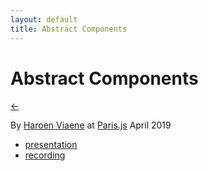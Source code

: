 ```yaml
---
layout: default
title: Abstract Components
---
```


# Abstract Components

[←](../..)

By [Haroen Viaene](https://haroen.me) at [Paris.js](https://parisjs.org/meetup/2019-04-24) April 2019

- [presentation](https://www.icloud.com/keynote/0EXckfBBdj8gr_HH37Bj_3FFA#abstract_art)
- [recording](https://www.youtube.com/watch?v=462dXFuUg5o)
